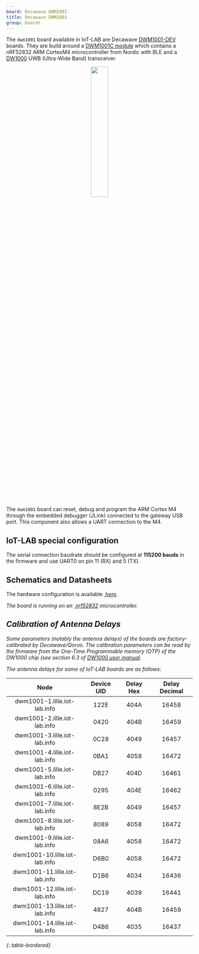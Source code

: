 ```yaml
---
board: Decawave DWM1001
title: Decawave DWM1001
group: boards
---
```



The `dwm1001` board available in IoT-LAB are Decawave [DWM1001-DEV](https://www.decawave.com/product/dwm1001-development-board/) boards. They are build around a [DWM1001C module](https://www.qorvo.com/products/p/DWM1001C) which contains a nRF52832 ARM CortexM4 microcontroller from Nordic with BLE and a [DW1000](https://www.qorvo.com/products/p/DW1000) UWB (Ultra-Wide Band) transceiver.

<div style="text-align:center">
<img src="{{ '/assets/images/docs/boards/dwm1001/' | relative_url}}dwm1001.jpeg" style="width:30%;"/>
</div>

The `dwm1001` board can reset, debug and program the ARM Cortex M4
through the embedded debugger (JLink) connected to the gateway USB port. This
component also allows a UART connection to the M4.

## IoT-LAB special configuration

The serial connection baudrate should be configured at **115200 bauds** in the
firmware and use UART0 on pin 11 (RX) and 5 (TX).

## Schematics and Datasheets

The hardware configuration is available [<i class="far fa-file-pdf"/>&nbsp;here](https://www.decawave.com/dwm1001dev/schematic/).

The board is running on an [<i class="far fa-file-pdf"/>&nbsp;nrf52832](https://infocenter.nordicsemi.com/pdf/nRF52832_PS_v1.4.pdf)
microcontroller.


## Calibration of Antenna Delays

Some parameters (notably the antenna delays) of the boards are factory-calibrated by Decawave/Qorvo. The calibration parameters can be read by the firmware from the One-Time Programmable memory (OTP) of the DW1000 chip (see section 6.3 of [DW1000 user manual](https://www.qorvo.com/products/d/da007967]).

The antenna delays for some of IoT-LAB boards are as follows:


| Node                          | Device UID | Delay Hex | Delay Decimal |
| :---:                         | :---:      | :---:     | :---:         |
| dwm1001-1.lille.iot-lab.info  | 122E       | 404A      | 16458         |
| dwm1001-2.lille.iot-lab.info  | 0420       | 404B      | 16459         |
| dwm1001-3.lille.iot-lab.info  | 0C28       | 4049      | 16457         |
| dwm1001-4.lille.iot-lab.info  | 0BA1       | 4058      | 16472         |
| dwm1001-5.lille.iot-lab.info  | DB27       | 404D      | 16461         |
| dwm1001-6.lille.iot-lab.info  | 0295       | 404E      | 16462         |
| dwm1001-7.lille.iot-lab.info  | 8E2B       | 4049      | 16457         |
| dwm1001-8.lille.iot-lab.info  | 8089       | 4058      | 16472         |
| dwm1001-9.lille.iot-lab.info  | 08A6       | 4058      | 16472         |
| dwm1001-10.lille.iot-lab.info | D6B0       | 4058      | 16472         |
| dwm1001-11.lille.iot-lab.info | D1B6       | 4034      | 16436         |
| dwm1001-12.lille.iot-lab.info | DC19       | 4039      | 16441         |
| dwm1001-13.lille.iot-lab.info | 4827       | 404B      | 16459         |
| dwm1001-14.lille.iot-lab.info | D4B6       | 4035      | 16437         |
{:.table-bordered}
 
